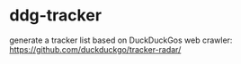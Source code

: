 # ddg-tracker
generate a tracker list based on DuckDuckGos web crawler: https://github.com/duckduckgo/tracker-radar/
